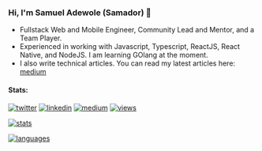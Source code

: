 ### Hi, I'm Samuel Adewole (Samador) 👋
- Fullstack Web and Mobile Engineer, Community Lead and Mentor, and a Team Player.
- Experienced in working with Javascript, Typescript, ReactJS, React Native, and NodeJS. I am learning GOlang at the moment.
- I also write technical articles. You can read my latest articles here: [medium](https://samador9.medium.com/)

#### Stats:

[linkedin]: https://img.shields.io/static/v1?label=&message=LinkedIn&&color=3B3B7A&logo=linkedin
[medium]: https://img.shields.io/static/v1?label=&message=Blog&color=3B3B7A&logo=medium
[twitter]: https://img.shields.io/static/v1?label=&message=Twitter&&color=3B3B7A&logo=twitter
[views]: https://komarev.com/ghpvc/?username=sadewole&color=3B3B7A
[stats]: https://github-readme-stats.vercel.app/api?username=sadewole&count_private=true&show_icons=true&theme=synthwave&include_all_commits=true
[languages]: https://github-readme-stats.vercel.app/api/top-langs?username=sadewole&layout=compact&theme=synthwave

[![twitter]](https://twitter.com/samador9)
[![linkedin]](https://www.linkedin.com/in/samador9/)
[![medium]](https://samador9.medium.com/)
[![views]](https://github.com/sadewole/github-profile-views-counter)
  
[![stats]](https://github.com/sadewole/github-readme-stats)

[![languages]](https://github.com/sadewole/github-readme-stats)

<!--
**sadewole/sadewole** is a ✨ _special_ ✨ repository because its `README.md` (this file) appears on your GitHub profile.

Here are some ideas to get you started:

- 🔭 I’m currently working on ...
- 🌱 I’m currently learning ...
- 👯 I’m looking to collaborate on ...
- 🤔 I’m looking for help with ...
- 💬 Ask me about ...
- 📫 How to reach me: ...
- 😄 Pronouns: ...
- ⚡ Fun fact: ...
-->
